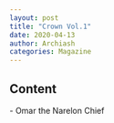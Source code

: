 ```yaml
---
layout: post
title: "Crown Vol.1"
date: 2020-04-13
author: Archiash
categories: Magazine
---
```


<h2>Content</h2>
- Omar the Narelon Chief

